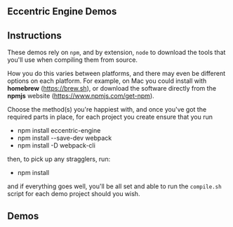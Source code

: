 ## Eccentric Engine Demos

## Instructions

These demos rely on `npm`, and by extension, `node` to download the tools that you'll use when compiling them from source.

How you do this varies between platforms, and there may even be different options on each platform. For example, on Mac you could install with **homebrew** (https://brew.sh), or download the software directly from the **npmjs** website (https://www.npmjs.com/get-npm).

Choose the method(s) you're happiest with, and once you've got the required parts in place, for each project you create ensure that you run 
*  npm install eccentric-engine
*  npm install --save-dev webpack 
*  npm install -D webpack-cli

then, to pick up any stragglers, run:
*  npm install

and if everything goes well, you'll be all set and able to run the `compile.sh` script for each demo project should you wish.

## Demos


